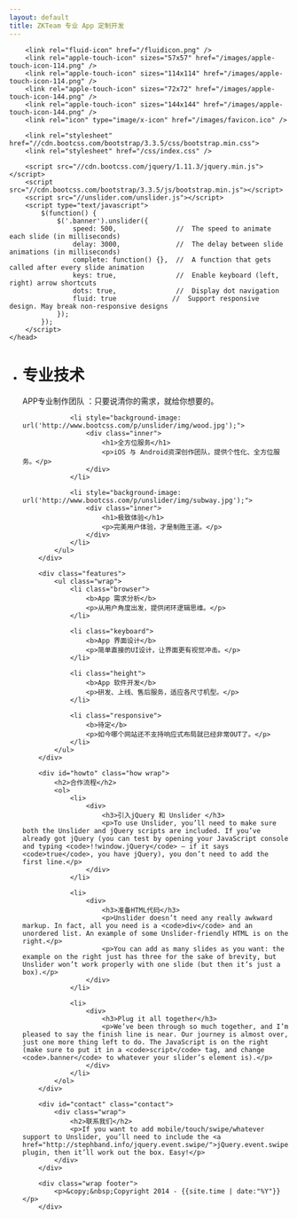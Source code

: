 ```yaml
---
layout: default
title: ZKTeam 专业 App 定制开发
---
```

<html>
	<head>
	    <meta http-equiv="content-type" content="text/html; charset=utf-8" />
	    <meta name="viewport" content="width=device-width, initial-scale=1.0" />
	    <title>{{ page.title }}</title>
		
		<link rel="fluid-icon" href="/fluidicon.png" />
	    <link rel="apple-touch-icon" sizes="57x57" href="/images/apple-touch-icon-114.png" />
	    <link rel="apple-touch-icon" sizes="114x114" href="/images/apple-touch-icon-114.png" />
	    <link rel="apple-touch-icon" sizes="72x72" href="/images/apple-touch-icon-144.png" />
	    <link rel="apple-touch-icon" sizes="144x144" href="/images/apple-touch-icon-144.png" />
	    <link rel="icon" type="image/x-icon" href="/images/favicon.ico" />

	    <link rel="stylesheet" href="//cdn.bootcss.com/bootstrap/3.3.5/css/bootstrap.min.css">
	    <link rel="stylesheet" href="/css/index.css" />

	    <script src="//cdn.bootcss.com/jquery/1.11.3/jquery.min.js"></script>
	    <script src="//cdn.bootcss.com/bootstrap/3.3.5/js/bootstrap.min.js"></script>
	    <script src="//unslider.com/unslider.js"></script>
	    <script type="text/javascript">
	    	$(function() {
			    $('.banner').unslider({
					speed: 500,               //  The speed to animate each slide (in milliseconds)
					delay: 3000,              //  The delay between slide animations (in milliseconds)
					complete: function() {},  //  A function that gets called after every slide animation
					keys: true,               //  Enable keyboard (left, right) arrow shortcuts
					dots: true,               //  Display dot navigation
					fluid: true              //  Support responsive design. May break non-responsive designs
				});
			});
	    </script>
	</head>
<body>
		<div class="banner">
			<ul>
				<li style="background-image: url('http://www.bootcss.com/p/unslider/img/sunset.jpg');">
					<div class="inner">
						<h1>专业技术</h1>
						<p>APP专业制作团队 ：只要说清你的需求，就给你想要的。</p>
					</div>
				</li>

				<li style="background-image: url('http://www.bootcss.com/p/unslider/img/wood.jpg');">
					<div class="inner">
						<h1>全方位服务</h1>
						<p>iOS 与 Android资深创作团队，提供个性化、全方位服务。</p>
					</div>
				</li>

				<li style="background-image: url('http://www.bootcss.com/p/unslider/img/subway.jpg');">
					<div class="inner">
						<h1>极致体验</h1>
						<p>完美用户体验，才是制胜王道。</p>
					</div>
				</li>
			</ul>
		</div>

		<div class="features">
			<ul class="wrap">
				<li class="browser">
					<b>App 需求分析</b>
					<p>从用户角度出发，提供闭环逻辑思维。</p>
				</li>

				<li class="keyboard">
					<b>App 界面设计</b>
					<p>简单直接的UI设计，让界面更有视觉冲击。</p>
				</li>

				<li class="height">
					<b>App 软件开发</b>
					<p>研发、上线、售后服务，适应各尺寸机型。</p>
				</li>

				<li class="responsive">
					<b>待定</b>
					<p>如今哪个网站还不支持响应式布局就已经非常OUT了。</p>
				</li>
			</ul>
		</div>

		<div id="howto" class="how wrap">
			<h2>合作流程</h2>
			<ol>
				<li>
					<div>
						<h3>引入jQuery 和 Unslider </h3>
						<p>To use Unslider, you’ll need to make sure both the Unslider and jQuery scripts are included. If you’ve already got jQuery (you can test by opening your JavaScript console and typing <code>!!window.jQuery</code> — if it says <code>true</code>, you have jQuery), you don’t need to add the first line.</p>
					</div>
				</li>

				<li>
					<div>
						<h3>准备HTML代码</h3>
						<p>Unslider doesn’t need any really awkward markup. In fact, all you need is a <code>div</code> and an unordered list. An example of some Unslider-friendly HTML is on the right.</p>
						<p>You can add as many slides as you want: the example on the right just has three for the sake of brevity, but Unslider won’t work properly with one slide (but then it’s just a box).</p>
					</div>
				</li>

				<li>
					<div>
						<h3>Plug it all together</h3>
						<p>We’ve been through so much together, and I’m pleased to say the finish line is near. Our journey is almost over, just one more thing left to do. The JavaScript is on the right (make sure to put it in a <code>script</code> tag, and change <code>.banner</code> to whatever your slider’s element is).</p>
					</div>
				</li>
			</ol>
		</div>

		<div id="contact" class="contact">
			<div class="wrap">
				<h2>联系我们</h2>
				<p>If you want to add mobile/touch/swipe/whatever support to Unslider, you’ll need to include the <a href="http://stephband.info/jquery.event.swipe/">jQuery.event.swipe</a> plugin, then it’ll work out the box. Easy!</p>				
			</div>
		</div>

		<div class="wrap footer">
			<p>&copy;&nbsp;Copyright 2014 - {{site.time | date:"%Y"}}</p>
		</div>

</body>
</html>